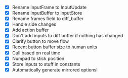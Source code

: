 - [x] Rename InputFrame to InputUpdate
- [x] Rename InputBuffer to InputStore
- [x] Rename frames field to diff_buffer
- [x] Handle side changes
- [x] Add action buffer
- [x] Don't add inputs to diff buffer if nothing has changed
- [x] Clarify button to move flow
- [x] Recent button buffer size to human units
- [x] Cull based on real time
- [x] Numpad to stick position
- [x] Store inputs to stuff in constants
- [x] Automatically generate mirrored optionsI
